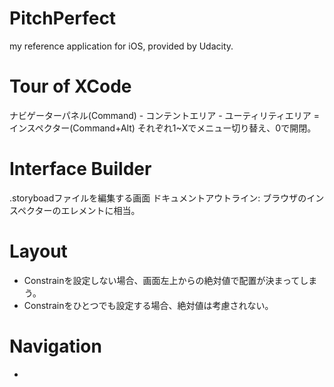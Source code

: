 #  PitchPerfect
my reference application for iOS, provided by Udacity.

# Tour of XCode
ナビゲーターパネル(Command) - コンテントエリア - ユーティリティエリア = インスペクター(Command+Alt)
それぞれ1~Xでメニュー切り替え、0で開閉。


# Interface Builder
.storyboadファイルを編集する画面
ドキュメントアウトライン: ブラウザのインスペクターのエレメントに相当。


# Layout
* Constrainを設定しない場合、画面左上からの絶対値で配置が決まってしまう。
* Constrainをひとつでも設定する場合、絶対値は考慮されない。


# Navigation
* 

